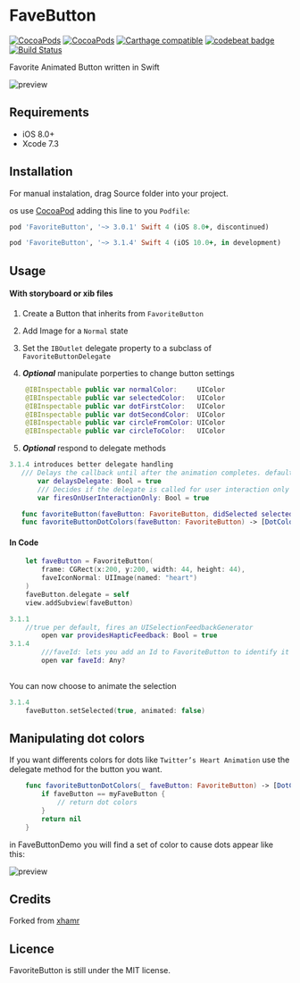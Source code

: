# FaveButton

[![CocoaPods](https://img.shields.io/cocoapods/p/FaveButton.svg)](https://cocoapods.org/pods/FaveButton)
[![CocoaPods](https://img.shields.io/cocoapods/v/FaveButton.svg)](http://cocoapods.org/pods/FaveButton)
[![Carthage compatible](https://img.shields.io/badge/Carthage-compatible-4BC51D.svg?style=flat)](https://github.com/xhamr/fave-button)
[![codebeat badge](https://codebeat.co/badges/580517f8-efc8-4d20-89aa-900531610144)](https://codebeat.co/projects/github-com-xhamr-fave-button)
[![Build Status](https://travis-ci.org/xhamr/fave-button.svg?branch=master)](https://travis-ci.org/xhamr/fave-button)

Favorite Animated Button written in Swift


![preview](https://github.com/xhamr/fave-button/blob/master/fave-button1.gif)


## Requirements

- iOS 8.0+
- Xcode 7.3

## Installation

For manual instalation, drag Source folder into your project.

os use [CocoaPod](https://cocoapods.org) adding this line to you `Podfile`:

```ruby
pod 'FavoriteButton', '~> 3.0.1' Swift 4 (iOS 8.0+, discontinued)

pod 'FavoriteButton', '~> 3.1.4' Swift 4 (iOS 10.0+, in development)

```

## Usage

#### With storyboard or xib files

1) Create a Button that inherits from `FavoriteButton`

2) Add Image for a `Normal` state

3) Set the `IBOutlet` delegate property to a subclass of `FavoriteButtonDelegate`

4) ___Optional___ manipulate porperties to change button settings

```swift
	@IBInspectable public var normalColor:     UIColor
	@IBInspectable public var selectedColor:   UIColor
	@IBInspectable public var dotFirstColor:   UIColor
	@IBInspectable public var dotSecondColor:  UIColor
	@IBInspectable public var circleFromColor: UIColor
	@IBInspectable public var circleToColor:   UIColor
```
 
 5) ___Optional___ respond to delegate methods

 ```swift
 3.1.4 introduces better delegate handling
 	/// Delays the callback until after the animation completes. default is true
    	var delaysDelegate: Bool = true
    	/// Decides if the delegate is called for user interaction only or through setSelected / isSelected also.
    	var firesOnUserInteractionOnly: Bool = true
 ```


 ```swift
	func favoriteButton(faveButton: FavoriteButton, didSelected selected: Bool)    
	func favoriteButtonDotColors(faveButton: FavoriteButton) -> [DotColors]?     
 ```


#### In Code

```swift
	let faveButton = FavoriteButton(
	    frame: CGRect(x:200, y:200, width: 44, height: 44),
	    faveIconNormal: UIImage(named: "heart")
	)
	faveButton.delegate = self
	view.addSubview(faveButton)
```

```swift
3.1.1
	//true per default, fires an UISelectionFeedbackGenerator
    	open var providesHapticFeedback: Bool = true
3.1.4
    	///faveId: lets you add an Id to FavoriteButton to identify it uniquely anywhere (in the callback for example)
    	open var faveId: Any?
    
```

You can now choose to animate the selection
```swift
3.1.4
	faveButton.setSelected(true, animated: false)
```

## Manipulating dot colors

If you want differents colors for dots like `Twitter’s Heart Animation` use the delegate method for the button you want.

```swift
	func favoriteButtonDotColors(_ faveButton: FavoriteButton) -> [DotColors]? {
		if faveButton == myFaveButton {
			// return dot colors
		}
		return nil
	}
```

in FaveButtonDemo you will find a set of color to cause dots appear like this:

![preview](https://github.com/xhamr/fave-button/blob/master/fave-button2.gif)



## Credits

Forked from [xhamr](https://github.com/xhamr/fave-button)

## Licence

FavoriteButton is still under the MIT license.











